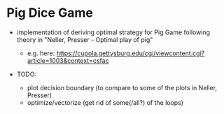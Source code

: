 # Pig Dice Game

- implementation of deriving optimal strategy for Pig Game following theory in  "Neller, Presser - Optimal play of pig"
    - e.g. here: https://cupola.gettysburg.edu/cgi/viewcontent.cgi?article=1003&context=csfac 


- TODO:
    - plot decision boundary (to compare to some of the plots in Neller, Presser)
    - optimize/vectorize (get rid of some(/all?) of the loops)


